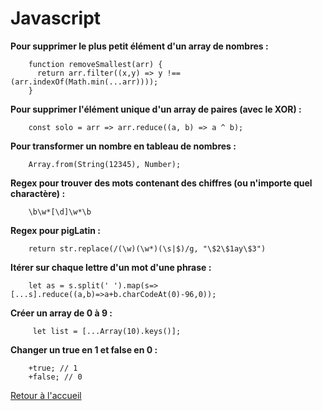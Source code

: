 <h1>Javascript</h1>


**Pour supprimer le plus petit élément d'un array de nombres :**

        function removeSmallest(arr) {
          return arr.filter((x,y) => y !== (arr.indexOf(Math.min(...arr))));
        }
        
        
        
**Pour supprimer l'élément unique d'un array de paires (avec le XOR) :**
        
        const solo = arr => arr.reduce((a, b) => a ^ b);
        
        
        
**Pour transformer un nombre en tableau de nombres :**
                
        Array.from(String(12345), Number);
        
        
**Regex pour trouver des mots contenant des chiffres (ou n'importe quel charactère) :**  

        \b\w*[\d]\w*\b
        
             
**Regex pour pigLatin :**     
        
        return str.replace(/(\w)(\w*)(\s|$)/g, "\$2\$1ay\$3")
        
        
**Itérer sur chaque lettre d'un mot d'une phrase :**   

        let as = s.split(' ').map(s=>[...s].reduce((a,b)=>a+b.charCodeAt(0)-96,0));
        
**Créer un array de 0 à 9 :**   
        
         let list = [...Array(10).keys()];

**Changer un true en 1 et false en 0 :**

        +true; // 1
        +false; // 0


[Retour à l'accueil](readme.md)
